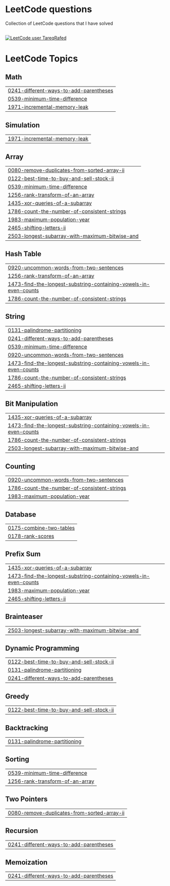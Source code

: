 # LeetCode questions
Collection of LeetCode questions that I have solved
##
[![LeetCode user TareqRafed](https://img.shields.io/badge/dynamic/json?style=for-the-badge&labelColor=black&color=%23ffa116&label=Solved&query=solved&url=https%3A%2F%2Fleetcode-badge.vercel.app%2Fapi%2Fusers%2FTareqRafed)](https://leetcode.com/TareqRafed/)

<!---LeetCode Topics Start-->
# LeetCode Topics
## Math
|  |
| ------- |
| [0241-different-ways-to-add-parentheses](https://github.com/TareqRafed/Leethub/tree/master/0241-different-ways-to-add-parentheses) |
| [0539-minimum-time-difference](https://github.com/TareqRafed/Leethub/tree/master/0539-minimum-time-difference) |
| [1971-incremental-memory-leak](https://github.com/TareqRafed/Leethub/tree/master/1971-incremental-memory-leak) |
## Simulation
|  |
| ------- |
| [1971-incremental-memory-leak](https://github.com/TareqRafed/Leethub/tree/master/1971-incremental-memory-leak) |
## Array
|  |
| ------- |
| [0080-remove-duplicates-from-sorted-array-ii](https://github.com/TareqRafed/Leethub/tree/master/0080-remove-duplicates-from-sorted-array-ii) |
| [0122-best-time-to-buy-and-sell-stock-ii](https://github.com/TareqRafed/Leethub/tree/master/0122-best-time-to-buy-and-sell-stock-ii) |
| [0539-minimum-time-difference](https://github.com/TareqRafed/Leethub/tree/master/0539-minimum-time-difference) |
| [1256-rank-transform-of-an-array](https://github.com/TareqRafed/Leethub/tree/master/1256-rank-transform-of-an-array) |
| [1435-xor-queries-of-a-subarray](https://github.com/TareqRafed/Leethub/tree/master/1435-xor-queries-of-a-subarray) |
| [1786-count-the-number-of-consistent-strings](https://github.com/TareqRafed/Leethub/tree/master/1786-count-the-number-of-consistent-strings) |
| [1983-maximum-population-year](https://github.com/TareqRafed/Leethub/tree/master/1983-maximum-population-year) |
| [2465-shifting-letters-ii](https://github.com/TareqRafed/Leethub/tree/master/2465-shifting-letters-ii) |
| [2503-longest-subarray-with-maximum-bitwise-and](https://github.com/TareqRafed/Leethub/tree/master/2503-longest-subarray-with-maximum-bitwise-and) |
## Hash Table
|  |
| ------- |
| [0920-uncommon-words-from-two-sentences](https://github.com/TareqRafed/Leethub/tree/master/0920-uncommon-words-from-two-sentences) |
| [1256-rank-transform-of-an-array](https://github.com/TareqRafed/Leethub/tree/master/1256-rank-transform-of-an-array) |
| [1473-find-the-longest-substring-containing-vowels-in-even-counts](https://github.com/TareqRafed/Leethub/tree/master/1473-find-the-longest-substring-containing-vowels-in-even-counts) |
| [1786-count-the-number-of-consistent-strings](https://github.com/TareqRafed/Leethub/tree/master/1786-count-the-number-of-consistent-strings) |
## String
|  |
| ------- |
| [0131-palindrome-partitioning](https://github.com/TareqRafed/Leethub/tree/master/0131-palindrome-partitioning) |
| [0241-different-ways-to-add-parentheses](https://github.com/TareqRafed/Leethub/tree/master/0241-different-ways-to-add-parentheses) |
| [0539-minimum-time-difference](https://github.com/TareqRafed/Leethub/tree/master/0539-minimum-time-difference) |
| [0920-uncommon-words-from-two-sentences](https://github.com/TareqRafed/Leethub/tree/master/0920-uncommon-words-from-two-sentences) |
| [1473-find-the-longest-substring-containing-vowels-in-even-counts](https://github.com/TareqRafed/Leethub/tree/master/1473-find-the-longest-substring-containing-vowels-in-even-counts) |
| [1786-count-the-number-of-consistent-strings](https://github.com/TareqRafed/Leethub/tree/master/1786-count-the-number-of-consistent-strings) |
| [2465-shifting-letters-ii](https://github.com/TareqRafed/Leethub/tree/master/2465-shifting-letters-ii) |
## Bit Manipulation
|  |
| ------- |
| [1435-xor-queries-of-a-subarray](https://github.com/TareqRafed/Leethub/tree/master/1435-xor-queries-of-a-subarray) |
| [1473-find-the-longest-substring-containing-vowels-in-even-counts](https://github.com/TareqRafed/Leethub/tree/master/1473-find-the-longest-substring-containing-vowels-in-even-counts) |
| [1786-count-the-number-of-consistent-strings](https://github.com/TareqRafed/Leethub/tree/master/1786-count-the-number-of-consistent-strings) |
| [2503-longest-subarray-with-maximum-bitwise-and](https://github.com/TareqRafed/Leethub/tree/master/2503-longest-subarray-with-maximum-bitwise-and) |
## Counting
|  |
| ------- |
| [0920-uncommon-words-from-two-sentences](https://github.com/TareqRafed/Leethub/tree/master/0920-uncommon-words-from-two-sentences) |
| [1786-count-the-number-of-consistent-strings](https://github.com/TareqRafed/Leethub/tree/master/1786-count-the-number-of-consistent-strings) |
| [1983-maximum-population-year](https://github.com/TareqRafed/Leethub/tree/master/1983-maximum-population-year) |
## Database
|  |
| ------- |
| [0175-combine-two-tables](https://github.com/TareqRafed/Leethub/tree/master/0175-combine-two-tables) |
| [0178-rank-scores](https://github.com/TareqRafed/Leethub/tree/master/0178-rank-scores) |
## Prefix Sum
|  |
| ------- |
| [1435-xor-queries-of-a-subarray](https://github.com/TareqRafed/Leethub/tree/master/1435-xor-queries-of-a-subarray) |
| [1473-find-the-longest-substring-containing-vowels-in-even-counts](https://github.com/TareqRafed/Leethub/tree/master/1473-find-the-longest-substring-containing-vowels-in-even-counts) |
| [1983-maximum-population-year](https://github.com/TareqRafed/Leethub/tree/master/1983-maximum-population-year) |
| [2465-shifting-letters-ii](https://github.com/TareqRafed/Leethub/tree/master/2465-shifting-letters-ii) |
## Brainteaser
|  |
| ------- |
| [2503-longest-subarray-with-maximum-bitwise-and](https://github.com/TareqRafed/Leethub/tree/master/2503-longest-subarray-with-maximum-bitwise-and) |
## Dynamic Programming
|  |
| ------- |
| [0122-best-time-to-buy-and-sell-stock-ii](https://github.com/TareqRafed/Leethub/tree/master/0122-best-time-to-buy-and-sell-stock-ii) |
| [0131-palindrome-partitioning](https://github.com/TareqRafed/Leethub/tree/master/0131-palindrome-partitioning) |
| [0241-different-ways-to-add-parentheses](https://github.com/TareqRafed/Leethub/tree/master/0241-different-ways-to-add-parentheses) |
## Greedy
|  |
| ------- |
| [0122-best-time-to-buy-and-sell-stock-ii](https://github.com/TareqRafed/Leethub/tree/master/0122-best-time-to-buy-and-sell-stock-ii) |
## Backtracking
|  |
| ------- |
| [0131-palindrome-partitioning](https://github.com/TareqRafed/Leethub/tree/master/0131-palindrome-partitioning) |
## Sorting
|  |
| ------- |
| [0539-minimum-time-difference](https://github.com/TareqRafed/Leethub/tree/master/0539-minimum-time-difference) |
| [1256-rank-transform-of-an-array](https://github.com/TareqRafed/Leethub/tree/master/1256-rank-transform-of-an-array) |
## Two Pointers
|  |
| ------- |
| [0080-remove-duplicates-from-sorted-array-ii](https://github.com/TareqRafed/Leethub/tree/master/0080-remove-duplicates-from-sorted-array-ii) |
## Recursion
|  |
| ------- |
| [0241-different-ways-to-add-parentheses](https://github.com/TareqRafed/Leethub/tree/master/0241-different-ways-to-add-parentheses) |
## Memoization
|  |
| ------- |
| [0241-different-ways-to-add-parentheses](https://github.com/TareqRafed/Leethub/tree/master/0241-different-ways-to-add-parentheses) |
<!---LeetCode Topics End-->
